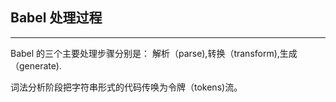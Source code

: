 ## Babel 处理过程
*******************

Babel 的三个主要处理步骤分别是： 解析（parse),转换（transform),生成（generate).

词法分析阶段把字符串形式的代码传唤为令牌（tokens)流。